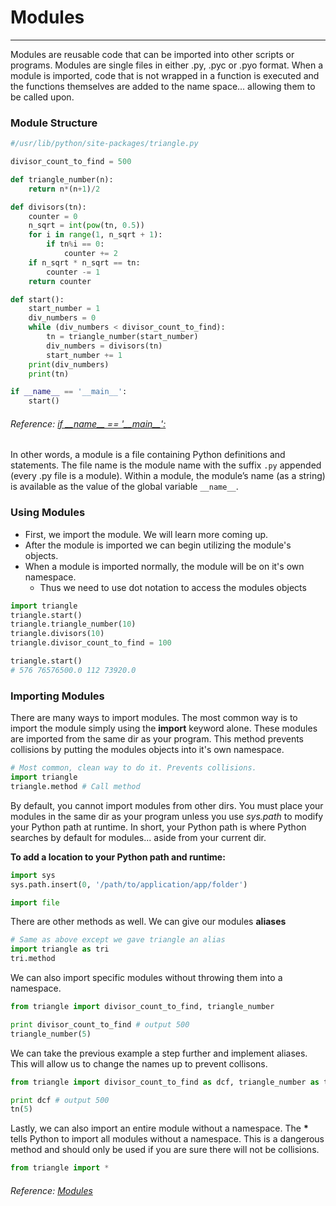 # Modules

---

Modules are reusable code that can be imported into other scripts or programs. Modules are single files in either .py, .pyc or .pyo format. When a module is imported, code that is not wrapped in a function is executed and the functions themselves are added to the name space... allowing them to be called upon.

### Module Structure

```py
#/usr/lib/python/site-packages/triangle.py

divisor_count_to_find = 500

def triangle_number(n):
    return n*(n+1)/2

def divisors(tn):
    counter = 0
    n_sqrt = int(pow(tn, 0.5))
    for i in range(1, n_sqrt + 1):
        if tn%i == 0:
            counter += 2
    if n_sqrt * n_sqrt == tn:
        counter -= 1
    return counter

def start():
    start_number = 1
    div_numbers = 0
    while (div_numbers < divisor_count_to_find):
        tn = triangle_number(start_number)
        div_numbers = divisors(tn)
        start_number += 1
    print(div_numbers)
    print(tn)

if __name__ == '__main__':
    start()
```

###### Reference: [if \_\_name\_\_ == '\_\_main\_\_':](http://codenhance.com/2015/10/20/wtf-is-if-name-equals-main.html)

In other words, a module is a file containing Python definitions and statements. The file name is the module name with the suffix `.py` appended \(every .py file is a module\). Within a module, the module’s name \(as a string\) is available as the value of the global variable `__name__`.

### Using Modules

* First, we import the module. We will learn more coming up. 
* After the module is imported we can begin utilizing the module's objects. 
* When a module is imported normally, the module will be on it's own namespace. 
    * Thus we need to use dot notation to access the modules objects


```py
import triangle
triangle.start()
triangle.triangle_number(10)
triangle.divisors(10)
triangle.divisor_count_to_find = 100

triangle.start()
# 576 76576500.0 112 73920.0
```

### Importing Modules

There are many ways to import modules. The most common way is to import the module simply using the **import** keyword alone. These modules are imported from the same dir as your program. This method prevents collisions by putting the modules objects into it's own namespace. 

```py
# Most common, clean way to do it. Prevents collisions. 
import triangle
triangle.method # Call method
```

By default, you cannot import modules from other dirs. You must place your modules in the same dir as your program unless you use *sys.path* to modify your Python path at runtime. In short, your Python path is where Python searches by default for modules... aside from your current dir. 

**To add a location to your Python path and runtime:**
```py
import sys
sys.path.insert(0, '/path/to/application/app/folder')

import file
```

There are other methods as well. We can give our modules **aliases**

```py
# Same as above except we gave triangle an alias
import triangle as tri
tri.method
```

We can also import specific modules without throwing them into a namespace. 

```py
from triangle import divisor_count_to_find, triangle_number

print divisor_count_to_find # output 500
triangle_number(5)
```

We can take the previous example a step further and implement aliases. This will allow us to change the names up to prevent collisons. 

```py
from triangle import divisor_count_to_find as dcf, triangle_number as tn

print dcf # output 500
tn(5)
```

Lastly, we can also import an entire module without a namespace. The **\*** tells Python to import all modules without a namespace. This is a dangerous method and should only be used if you are sure there will not be collisions. 

```py
from triangle import *
```

###### Reference: [Modules](https://docs.python.org/2.7/tutorial/modules.html)